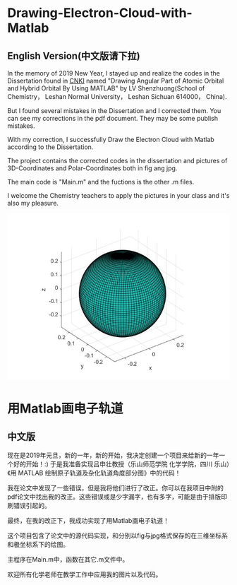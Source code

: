 # Drawing-Electron-Cloud-with-Matlab

## English Version(中文版请下拉)

  In the memory of 2019 New Year, I stayed up and realize the codes in the Dissertation found in [CNKI](http://www.cnki.net) named "Drawing Angular Part of Atomic Orbital and Hybrid Orbital By Using MATLAB" by LV Shenzhuɑnɡ(School of Chemistry， Leshan Normal University， Leshan Sichuan 614000， China).

  But I found several mistakes in the Dissertation and I corrected them. You can see my corrections in the pdf document. They may be some publish mistakes.
    
  With my correction, I successfully Draw the Electron Cloud with Matlab according to the Dissertation.
  
  The project contains the corrected codes in the dissertation and pictures of 3D-Coordinates and Polar-Coordinates both in fig ang jpg.

  The main code is "Main.m" and the fuctions is the other .m files.
  
  I welcome the Chemistry teachers to apply the pictures in your class and it's also my pleasure.
  
  ![](jpg/3D-Coordinates/Ys.jpg)
  
  # 用Matlab画电子轨道
  
  ## 中文版
  
   现在是2019年元旦，新的一年，新的开始，我决定创建一个项目来给新的一年一个好的开始！:) 于是我准备实现吕申壮教授（乐山师范学院 化学学院，四川 乐山）《用 MATLAB 绘制原子轨道及杂化轨道角度部分图》中的代码！
   
   我在论文中发现了一些错误，但是我将他们进行了改正。你可以在我项目中附的pdf论文中找出我的改正。这些错误或是少字漏字，也有多字，可能是由于排版印刷错误引起的。
   
   最终，在我的改正下，我成功实现了用Matlab画电子轨道！
   
   这个项目包含了论文中的源代码实现，和分别以fig与jpg格式保存的在三维坐标系和极坐标系下的绘图。

   主程序在Main.m中，函数在其它.m文件中。
   
   欢迎所有化学老师在教学工作中应用我的图片以及代码。

